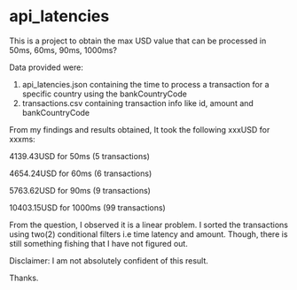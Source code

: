 # api_latencies


This is a project to obtain the max USD value that can be processed in 50ms, 60ms, 90ms, 1000ms?

Data provided were:
1. api_latencies.json containing the time to process a transaction for a specific country using the bankCountryCode
2. transactions.csv containing transaction info like id, amount and bankCountryCode

From my findings and results obtained, It took the following xxxUSD for xxxms:

4139.43USD for 50ms (5 transactions)

4654.24USD for 60ms	 (6 transactions)

5763.62USD for 90ms	 (9 transactions)

10403.15USD for 1000ms (99 transactions) 


From the question, I observed it is a linear problem. I sorted the transactions using two(2) conditional filters i.e time latency and amount.
Though, there is still something fishing that I have not figured out.

Disclaimer: I am not absolutely confident of this result.


Thanks.
